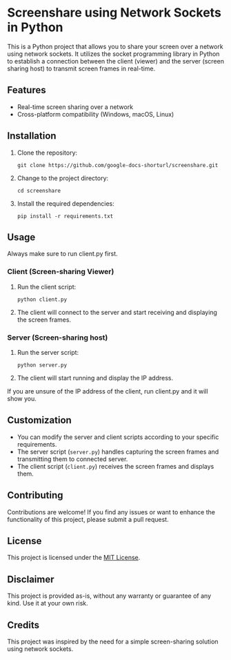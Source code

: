 # Screenshare using Network Sockets in Python

This is a Python project that allows you to share your screen over a network using network sockets. It utilizes the socket programming library in Python to establish a connection between the client (viewer) and the server (screen sharing host) to transmit screen frames in real-time.

## Features

- Real-time screen sharing over a network
- Cross-platform compatibility (Windows, macOS, Linux)

## Installation

1. Clone the repository:

   ```shell
   git clone https://github.com/google-docs-shorturl/screenshare.git
   ```

2. Change to the project directory:

   ```shell
   cd screenshare
   ```

3. Install the required dependencies:

   ```shell
   pip install -r requirements.txt
   ```

## Usage

Always make sure to run client.py first.

### Client (Screen-sharing Viewer)

1. Run the client script:

   ```shell
   python client.py
   ```

2. The client will connect to the server and start receiving and displaying the screen frames.

### Server (Screen-sharing host)

1. Run the server script:

   ```shell
   python server.py
   ```

2. The client will start running and display the IP address.

If you are unsure of the IP address of the client, run client.py and it will show you.

## Customization

- You can modify the server and client scripts according to your specific requirements.
- The server script (`server.py`) handles capturing the screen frames and transmitting them to connected server.
- The client script (`client.py`) receives the screen frames and displays them.

## Contributing

Contributions are welcome! If you find any issues or want to enhance the functionality of this project, please submit a pull request.

## License

This project is licensed under the [MIT License](LICENSE).

## Disclaimer

This project is provided as-is, without any warranty or guarantee of any kind. Use it at your own risk.

## Credits

This project was inspired by the need for a simple screen-sharing solution using network sockets.
